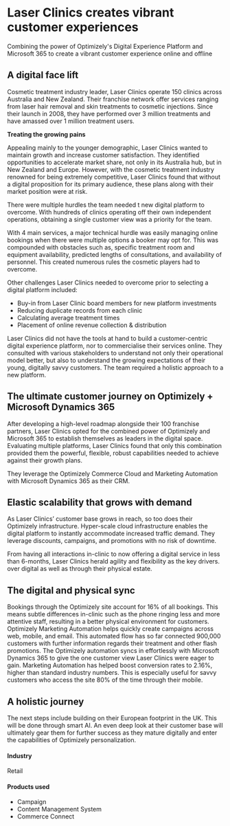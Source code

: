 # Laser Clinics creates vibrant customer experiences

Combining the power of Optimizely's Digital Experience Platform and Microsoft
365 to create a vibrant customer experience online and offline

## A digital face lift

Cosmetic treatment industry leader, Laser Clinics operate 150 clinics across
Australia and New Zealand. Their franchise network offer services ranging from
laser hair removal and skin treatments to cosmetic injections. Since their
launch in 2008, they have performed over 3 million treatments and have amassed
over 1 million treatment users.

**Treating the growing pains**

Appealing mainly to the younger demographic, Laser Clinics wanted to maintain
growth and increase customer satisfaction. They identified opportunities to
accelerate market share, not only in its Australia hub, but in New Zealand and
Europe. However, with the cosmetic treatment industry renowned for being
extremely competitive, Laser Clinics found that without a digital proposition
for its primary audience, these plans along with their market position were at
risk.

There were multiple hurdles the team needed t new digital platform to overcome.
With hundreds of clinics operating off their own independent operations,
obtaining a single customer view was a priority for the team.

With 4 main services, a major technical hurdle was easily managing online
bookings when there were multiple options a booker may opt for. This was
compounded with obstacles such as, specific treatment room and equipment
availability, predicted lengths of consultations, and availability of personnel.
This created numerous rules the cosmetic players had to overcome.

Other challenges Laser Clinics needed to overcome prior to selecting a digital
platform included:

- Buy-in from Laser Clinic board members for new platform investments
- Reducing duplicate records from each clinic
- Calculating average treatment times
- Placement of online revenue collection & distribution

Laser Clinics did not have the tools at hand to build a customer-centric digital
experience platform, nor to commercialise their services online. They consulted
with various stakeholders to understand not only their operational model better,
but also to understand the growing expectations of their young, digitally savvy
customers. The team required a holistic approach to a new platform.

## The ultimate customer journey on Optimizely + Microsoft Dynamics 365

After developing a high-level roadmap alongside their 100 franchise partners,
Laser Clinics opted for the combined power of Optimizely and Microsoft 365 to
establish themselves as leaders in the digital space. Evaluating multiple
platforms, Laser Clinics found that only this combination provided them the
powerful, flexible, robust capabilities needed to achieve against their growth
plans.

They leverage the Optimizely Commerce Cloud and Marketing Automation with
Microsoft Dynamics 365 as their CRM.

## Elastic scalability that grows with demand

As Laser Clinics’ customer base grows in reach, so too does their Optimizely
infrastructure. Hyper-scale cloud infrastructure enables the digital platform to
instantly accommodate increased traffic demand. They leverage discounts,
campaigns, and promotions with no risk of downtime.

From having all interactions in-clinic to now offering a digital service in less
than 6-months, Laser Clinics herald agility and flexibility as the key drivers.
over digital as well as through their physical estate.

## The digital and physical sync

Bookings through the Optimizely site account for 16% of all bookings. This means
subtle differences in-clinic such as the phone ringing less and more attentive
staff, resulting in a better physical environment for customers. Optimizely
Marketing Automation helps quickly create campaigns across web, mobile, and
email. This automated flow has so far connected 900,000 customers with further
information regards their treatment and other flash promotions. The Optimizely
automation syncs in effortlessly with Microsoft Dynamics 365 to give the one
customer view Laser Clinics were eager to gain. Marketing Automation has helped
boost conversion rates to 2.16%, higher than standard industry numbers. This is
especially useful for savvy customers who access the site 80% of the time
through their mobile.

## A holistic journey

The next steps include building on their European footprint in the UK. This will
be done through smart AI. An even deep look at their customer base will
ultimately gear them for further success as they mature digitally and enter the
capabilities of Optimizely personalization.

#### Industry

Retail

#### Products used

- Campaign
- Content Management System
- Commerce Connect
